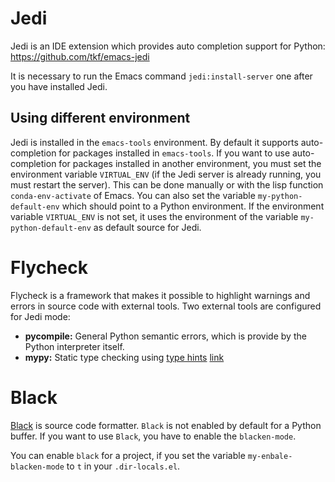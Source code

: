 # Jedi
Jedi is an IDE extension which provides auto completion support for Python: https://github.com/tkf/emacs-jedi

It is necessary to run the Emacs command `jedi:install-server` one after you have installed Jedi.

## Using different environment

Jedi is installed in the `emacs-tools` environment. By default it supports auto-completion for packages installed in `emacs-tools`. If you want to use auto-completion for packages installed in another environment, you must set the environment variable `VIRTUAL_ENV` (if the Jedi server is already running, you must restart the server). This can be done manually or with the lisp function `conda-env-activate` of Emacs. You can also set the variable `my-python-default-env` which should point to a Python environment. If the environment variable `VIRTUAL_ENV` is not set, it uses the environment of the variable `my-python-default-env` as default source for Jedi.

# Flycheck

Flycheck is a framework that makes it possible to highlight warnings and errors in source code with external tools. Two external tools are configured for Jedi mode:

* **pycompile:** General Python semantic errors, which is provide by the Python interpreter itself.
* **mypy:** Static type checking using [type hints](https://mypy.readthedocs.io/en/latest/cheat_sheet_py3.html) [link](http://mypy-lang.org/)

# Black

[Black](https://github.com/psf/black) is source code formatter. `Black` is not enabled by default for a Python buffer. If you want to use `Black`, you have to enable the `blacken-mode`.

You can enable `black` for a project, if you set the variable `my-enbale-blacken-mode` to `t` in your `.dir-locals.el`.
